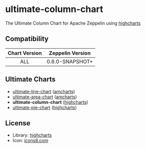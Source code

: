 # ultimate-column-chart

The Ultimate Column Chart for Apache Zeppelin using [highcharts](https://www.amcharts.com/)

## Compatibility

| Chart Version | Zeppelin Version |
| :---: | :---: |
| ALL | 0.8.0-SNAPSHOT+ |

## Ultimate Charts

- [ultimate-line-chart](https://github.com/1ambda/zeppelin-ultimate-line-chart) ([amcharts](https://www.amcharts.com/))
- [ultimate-area-chart](https://github.com/1ambda/zeppelin-ultimate-area-chart) ([amcharts](https://www.amcharts.com/))
- **ultimate-column-chart** ([highcharts](http://www.highcharts.com/))
- [ultimate-pie-chart](https://github.com/1ambda/zeppelin-ultimate-column-chart) ([highcharts](http://www.highcharts.com/))

## License

- Library: [highcharts](http://www.highcharts.com/)
- Icon: [icons8.com](https://icons8.com/web-app/for/21126/bar-chart) 
